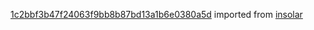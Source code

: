 [1c2bbf3b47f24063f9bb8b87bd13a1b6e0380a5d](https://github.com/insolar/insolar/commit/1c2bbf3b47f24063f9bb8b87bd13a1b6e0380a5d) imported from [insolar](https://github.com/insolar/insolar)

